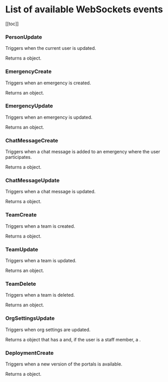 # List of available WebSockets events

[[toc]]

### PersonUpdate

Triggers when the current user is updated.

Returns a <TypeLink name="Person" /> object.

### EmergencyCreate

Triggers when an emergency is created.

Returns an <TypeLink name="Emergency" /> object.

### EmergencyUpdate

Triggers when an emergency is updated.

Returns an <TypeLink name="Emergency" /> object.

### ChatMessageCreate

Triggers when a chat message is added to an emergency where the user participates.

Returns a <TypeLink name="ChatMessage" /> object.

### ChatMessageUpdate

Triggers when a chat message is updated.

Returns a <TypeLink name="ChatMessage" /> object.

### TeamCreate

Triggers when a team is created.

Returns a <TypeLink name="MedrunnerTeam" /> object.

### TeamUpdate

Triggers when a team is updated.

Returns an <TypeLink name="MedrunnerTeam" /> object.

### TeamDelete

Triggers when a team is deleted.

Returns an <TypeLink name="MedrunnerTeam" /> object.

### OrgSettingsUpdate

Triggers when org settings are updated.

Returns a <TypeLink name="OrgSettings" /> object that has a <TypeLink name="PublicOrgSettings" /> and, if the user is a staff member, a <TypeLink name="StaffOrgSettings" /> .

### DeploymentCreate

Triggers when a new version of the portals is available.

Returns a <TypeLink name="Deployment" /> object.

